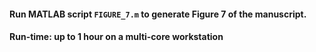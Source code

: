 #### Run MATLAB script <code>FIGURE_7.m</code> to generate Figure 7 of the manuscript. 
#### Run-time: up to 1 hour on a multi-core workstation

